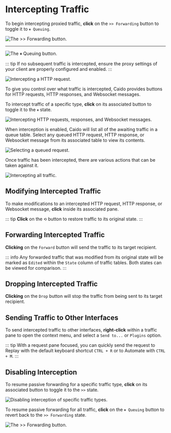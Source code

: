 # Intercepting Traffic

To begin intercepting proxied traffic, **click** on the `>> Forwarding` button to toggle it to `⏸︎ Queuing`.

<img alt="The >> Forwarding button." src="/_images/intercept_forwarding_button.png" center>

---

<img alt="The ⏸︎ Queuing button." src="/_images/intercept_queuing_button.png" center>

::: tip
If no subsequent traffic is intercepted, ensure the proxy settings of your client are properly configured and enabled.
:::

<img alt="Intercepting a HTTP request." src="/_images/intercept_request.png" center>

To give you control over what traffic is intercepted, Caido provides buttons for HTTP requests, HTTP responses, and Websocket messages.

To intercept traffic of a specific type, **click** on its associated button to toggle it to the `⏸︎` state.

<img alt="Intercepting HTTP requests, responses, and Websocket messages." src="/_images/intercept_queuing_state.png" center>

When interception is enabled, Caido will list all of the awaiting traffic in a queue table. Select any queued HTTP request, HTTP response, or Websocket message from its associated table to view its contents.

<img alt="Selecting a queued request." src="/_images/intercept_queue.png" center>

Once traffic has been intercepted, there are various actions that can be taken against it.

<img alt="Intercepting all traffic." src="/_images/intercept_all_traffic.png" center>

## Modifying Intercepted Traffic

To make modifications to an intercepted HTTP request, HTTP response, or Websocket message, **click** inside its associated pane.

::: tip
**Click** on the `⟲` button to restore traffic to its original state.
:::

## Forwarding Intercepted Traffic

**Clicking** on the `Forward` button will send the traffic to its target recipient.

::: info
Any forwarded traffic that was modified from its original state will be marked as `Edited` within the `State` column of traffic tables. Both states can be viewed for comparison.
:::

## Dropping Intercepted Traffic

**Clicking** on the `Drop` button will stop the traffic from being sent to its target recipient.

## Sending Traffic to Other Interfaces

To send intercepted traffic to other interfaces, **right-click** within a traffic pane to open the context menu, and select a `Send to...` or `Plugins` option.

::: tip
With a request pane focused, you can quickly send the request to Replay with the default keyboard shortcut `CTRL + R` or to Automate with `CTRL + M`.
:::

## Disabling Interception

To resume passive forwarding for a specific traffic type, **click** on its associated button to toggle it to the `>>` state.

<img alt="Disabling interception of specific traffic types." src="/_images/intercept_forwarding_state.png" center>

To resume passive forwarding for all traffic, **click** on the `⏸︎ Queuing` button to revert back to the `>> Forwarding` state.

<img alt="The >> Forwarding button." src="/_images/intercept_forwarding_button.png" center>
